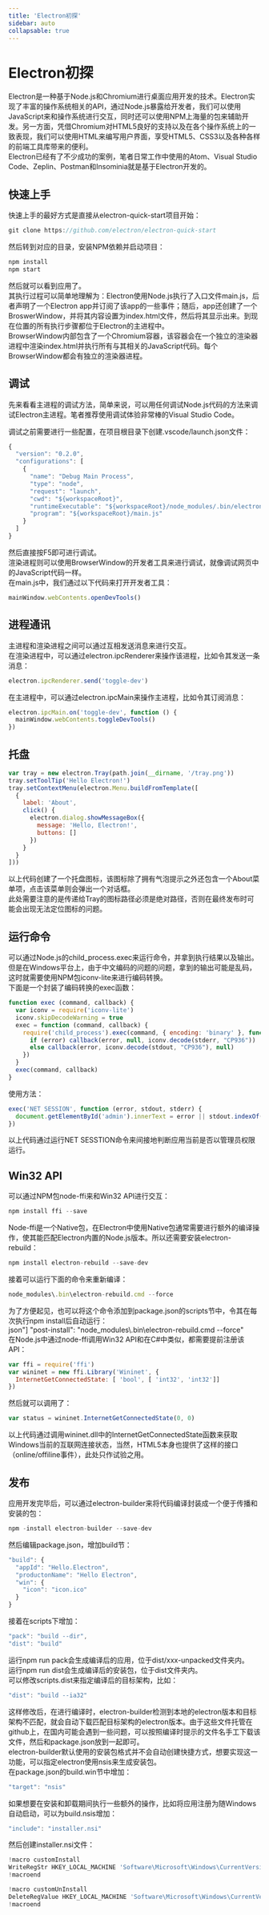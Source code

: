 ```yaml
---
title: 'Electron初探'
sidebar: auto
collapsable: true
---
```

# Electron初探

Electron是一种基于Node.js和Chromium进行桌面应用开发的技术。Electron实现了丰富的操作系统相关的API，通过Node.js暴露给开发者，我们可以使用JavaScript来和操作系统进行交互，同时还可以使用NPM上海量的包来辅助开发。另一方面，凭借Chromium对HTML5良好的支持以及在各个操作系统上的一致表现，我们可以使用HTML来编写用户界面，享受HTML5、CSS3以及各种各样的前端工具库带来的便利。<br>
Electron已经有了不少成功的案例，笔者日常工作中使用的Atom、Visual Studio Code、Zeplin、Postman和Insominia就是基于Electron开发的。

## 快速上手

快速上手的最好方式是直接从electron-quick-start项目开始：
```js
git clone https://github.com/electron/electron-quick-start
```
然后转到对应的目录，安装NPM依赖并启动项目：
```js
npm install
npm start
```
然后就可以看到应用了。<br>
其执行过程可以简单地理解为：Electron使用Node.js执行了入口文件main.js，后者声明了一个Electron app并订阅了该app的一些事件；随后，app还创建了一个BroswerWindow，并将其内容设置为index.html文件，然后将其显示出来。到现在位置的所有执行步骤都位于Electron的主进程中。<br>
BrowserWindow内部包含了一个Chromium容器，该容器会在一个独立的渲染器进程中渲染index.html并执行所有与其相关的JavaScript代码。每个BrowserWindow都会有独立的渲染器进程。

## 调试

先来看看主进程的调试方法，简单来说，可以用任何调试Node.js代码的方法来调试Electron主进程。笔者推荐使用调试体验非常棒的Visual Studio Code。<br>

调试之前需要进行一些配置，在项目根目录下创建.vscode/launch.json文件：
```js
{
  "version": "0.2.0",
  "configurations": [
    {
      "name": "Debug Main Process",
      "type": "node",
      "request": "launch",
      "cwd": "${workspaceRoot}",
      "runtimeExecutable": "${workspaceRoot}/node_modules/.bin/electron.cmd",
      "program": "${workspaceRoot}/main.js"
    }
  ]
}
```
然后直接按F5即可进行调试。<br>
渲染进程则可以使用BrowserWindow的开发者工具来进行调试，就像调试网页中的JavaScript代码一样。<br>
在main.js中，我们通过以下代码来打开开发者工具：
```js
mainWindow.webContents.openDevTools()
```

## 进程通讯

主进程和渲染进程之间可以通过互相发送消息来进行交互。<br>
在渲染进程中，可以通过electron.ipcRenderer来操作该进程，比如令其发送一条消息：
```js
electron.ipcRenderer.send('toggle-dev')
```
在主进程中，可以通过electron.ipcMain来操作主进程，比如令其订阅消息：
```js
electron.ipcMain.on('toggle-dev', function () {
  mainWindow.webContents.toggleDevTools()
})
```

## 托盘
```js
var tray = new electron.Tray(path.join(__dirname, '/tray.png'))
tray.setToolTip('Hello Electron!')
tray.setContextMenu(electron.Menu.buildFromTemplate([
  {
    label: 'About',
    click() {
      electron.dialog.showMessageBox({
        message: 'Hello, Electron!',
        buttons: []
      })
    }
  }
]))
```
以上代码创建了一个托盘图标，该图标除了拥有气泡提示之外还包含一个About菜单项，点击该菜单则会弹出一个对话框。<br>
此处需要注意的是传递给Tray的图标路径必须是绝对路径，否则在最终发布时可能会出现无法定位图标的问题。

## 运行命令
可以通过Node.js的child_process.exec来运行命令，并拿到执行结果以及输出。但是在Windows平台上，由于中文编码的问题的问题，拿到的输出可能是乱码，这时就需要使用NPM包iconv-lite来进行编码转换。<br>
下面是一个封装了编码转换的exec函数：
```js
function exec (command, callback) {
  var iconv = require('iconv-lite')
  iconv.skipDecodeWarning = true
  exec = function (command, callback) {
    require('child_process').exec(command, { encoding: 'binary' }, function (error, stdout, stderr) {
      if (error) callback(error, null, iconv.decode(stderr, "CP936"))
      else callback(error, iconv.decode(stdout, "CP936"), null)
    })
  }
  exec(command, callback)
}
```
使用方法：
```js
exec('NET SESSION', function (error, stdout, stderr) {
  document.getElementById('admin').innerText = error || stdout.indexOf('拒绝访问') >= 0 ? 'You are NOT admin.' : 'You are admin';
})
```
以上代码通过运行NET SESSTION命令来间接地判断应用当前是否以管理员权限运行。

## Win32 API

可以通过NPM包node-ffi来和Win32 API进行交互：
```js
npm install ffi --save
```
Node-ffi是一个Native包，在Electron中使用Native包通常需要进行额外的编译操作，使其能匹配Electron内置的Node.js版本。所以还需要安装electron-rebuild：
```js
npm install electron-rebuild --save-dev
```
接着可以运行下面的命令来重新编译：
```js
node_modules\.bin\electron-rebuild.cmd --force
```
为了方便起见，也可以将这个命令添加到package.json的scripts节中，令其在每次执行npm install后自动运行：<br/>
json"] "post-install": "node_modules\\.bin\\electron-rebuild.cmd --force"<br/>
在Node.js中通过node-ffi调用Win32 API和在C#中类似，都需要提前注册该API：<br/>
```js
var ffi = require('ffi')
var wininet = new ffi.Library('Wininet', {
  InternetGetConnectedState: [ 'bool', [ 'int32', 'int32']]
})
```
然后就可以调用了：
```js
var status = wininet.InternetGetConnectedState(0, 0)
```
以上代码通过调用wininet.dll中的InternetGetConnectedState函数来获取Windows当前的互联网连接状态，当然，HTML5本身也提供了这样的接口（online/offiline事件），此处只作试验之用。

## 发布

应用开发完毕后，可以通过electron-builder来将代码编译封装成一个便于传播和安装的包：
```js
npm -install electron-builder --save-dev
```
然后编辑package.json，增加build节：
```js
"build": {
  "appId": "Hello.Electron",
  "productonName": "Hello Electron",
  "win": {
    "icon": "icon.ico"
  }
}
```
接着在scripts下增加：
```js
"pack": "build --dir",
"dist": "build"
```
运行npm run pack会生成编译后的应用，位于dist/xxx-unpacked文件夹内。<br>
运行npm run dist会生成编译后的安装包，位于dist文件夹内。<br>
可以修改scripts.dist来指定编译后的目标架构，比如：
```js
"dist": "build --ia32"
```
这样修改后，在进行编译时，electron-builder检测到本地的electron版本和目标架构不匹配，就会自动下载匹配目标架构的electron版本。由于这些文件托管在github上，在国内可能会遇到一些问题，可以按照编译时提示的文件名手工下载该文件，然后和package.json放到一起即可。<br>
electron-builder默认使用的安装包格式并不会自动创建快捷方式，想要实现这一功能，可以指定electron使用nsis来生成安装包。<br>
在package.json的build.win节中增加：
```js
"target": "nsis"
```
如果想要在安装和卸载期间执行一些额外的操作，比如将应用注册为随Windows自动启动，可以为build.nsis增加：
```js
"include": "installer.nsi"
```
然后创建installer.nsi文件：
```js
!macro customInstall
WriteRegStr HKEY_LOCAL_MACHINE 'Software\Microsoft\Windows\CurrentVersion\Run' 'App Name' '$INSTDIR\app-name.exe'
!macroend

!macro customUnInstall
DeleteRegValue HKEY_LOCAL_MACHINE 'Software\Microsoft\Windows\CurrentVersion\Run' 'App Name'
!macroend
```






